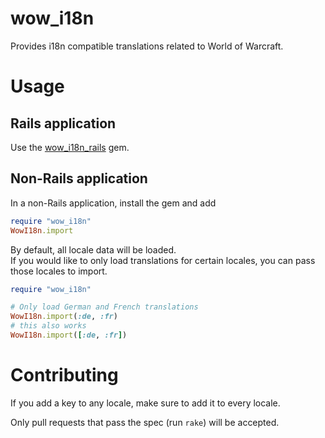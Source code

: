 # wow_i18n

Provides i18n compatible translations related to World of Warcraft.

# Usage

## Rails application

Use the [wow_i18n_rails](https://www.github.com/promisedlandt/wow_i18n_rails) gem.

## Non-Rails application

In a non-Rails application, install the gem and add

```ruby
require "wow_i18n"
WowI18n.import
```

By default, all locale data will be loaded.  
If you would like to only load translations for certain locales, you can pass those locales to import.

```ruby
require "wow_i18n"

# Only load German and French translations
WowI18n.import(:de, :fr)
# this also works
WowI18n.import([:de, :fr])
```

# Contributing

If you add a key to any locale, make sure to add it to every locale.

Only pull requests that pass the spec (run `rake`) will be accepted.
